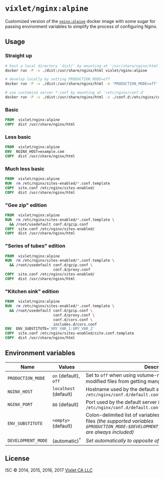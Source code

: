 # `vixlet/nginx:alpine`

Customized version of the [`nginx:alpine`](https://github.com/docker-library/docs/tree/master/nginx) docker image with some sugar for passing environment variables to simplify the process of configuring Nginx.

## Usage

### Straight up
```sh
# host a local directory 'dist/' by mounting at '/usr/share/nginx/html'
docker run -P -v ./dist:/usr/share/nginx/html vixlet/nginx:alpine

# develop locally by setting PRODUCTION_MODE=off
docker run -P -v ./dist:/usr/share/nginx/html -e 'PRODUCTION_MODE=off' vixlet/nginx:alpine

# use customize server *.conf by mounting at '/etc/nginx/conf.d'
docker run -P -v ./dist:/usr/share/nginx/html -v ./conf.d:/etc/nginx/conf.d vixlet/nginx:alpine
```

### Basic
```dockerfile
FROM  vixlet/nginx:alpine
COPY  dist /usr/share/nginx/html
```

### Less basic
```dockerfile
FROM  vixlet/nginx:alpine
ENV  NGINX_HOST=example.com
COPY  dist /usr/share/nginx/html
```

### Much less basic
```dockerfile
FROM  vixlet/nginx:alpine
RUN  rm /etc/nginx/sites-enabled/*.conf.template
COPY  site.conf /etc/nginx/sites-enabled/
COPY  dist /usr/share/nginx/html
```

### "Gee zip" edition
```dockerfile
FROM  vixlet/nginx:alpine
RUN  rm /etc/nginx/sites-enabled/*.conf.template \
  && /root/usedefault conf.d/gzip.conf
COPY  site.conf /etc/nginx/sites-enabled/
COPY  dist /usr/share/nginx/html
```

### "Series of tubes" edition
```dockerfile
FROM  vixlet/nginx:alpine
RUN  rm /etc/nginx/sites-enabled/*.conf.template \
  && /root/usedefault conf.d/gzip.conf \
                      conf.d/proxy.conf
COPY  site.conf /etc/nginx/sites-enabled/
COPY  dist /usr/share/nginx/html
```

### "Kitchen sink" edition
```dockerfile
FROM  vixlet/nginx:alpine
RUN  rm /etc/nginx/sites-enabled/*.conf.template \
  && /root/usedefault conf.d/gzip.conf \
                      conf.d/proxy.conf \
                      conf.d/cors.conf \
                      includes.d/cors.conf
ENV  ENV_SUBSTITUTE='$MY_VAR_1:$MY_VAR_2'
COPY  site.conf /etc/nginx/sites-enabled/site.conf.template
COPY  dist /usr/share/nginx/html
```

## Environment variables
| Name | Values | Description |
| ---- | ------ | ----------- |
| `PRODUCTION_MODE` | `on` (default), `off` | Set to `off` when using volume-mounted directories to prevent modified files from getting mangled by **sendfile**! |
| `NGINX_HOST` | `localhost` (default) | Hostname used by the default server in `/etc/nginx/conf.d/default.conf` |
| `NGINX_PORT` | `80` (default) | Port used by the default server in `/etc/nginx/conf.d/default.conf` |
| `ENV_SUBSTITUTE` | `<empty>` (default) | Colon-delimited list of variables to replace in `*.conf.template` files *(the supported variables `$PRODUCTION_MODE:$DEVELOPMENT_MODE:$NGINX_HOST:$NGINX_PORT` are always included)* |
| `DEVELOPMENT_MODE` | (automatic)<sup>†</sup> | *Set automatically to opposite of `PRODUCTION_MODE`* |

## License
ISC © 2014, 2015, 2016, 2017 [Vixlet CA LLC](http://www.vixlet.com/)

